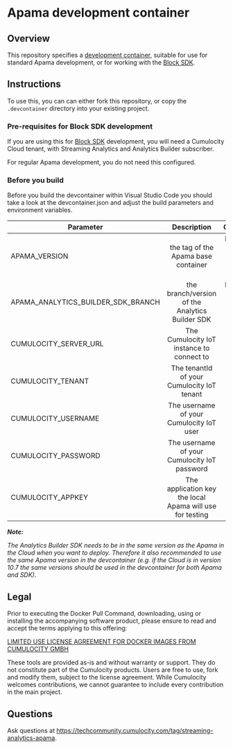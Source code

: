 # Apama development container

## Overview

This repository specifies a [development container](https://containers.dev/overview), suitable for use for standard Apama development, or for working with the [Block SDK](https://github.com/Cumulocity-IoT/apama-analytics-builder-block-sdk).

## Instructions

To use this, you can can either fork this repository, or copy the `.devcontainer` directory into your existing project.

### Pre-requisites for Block SDK development

If you are using this for [Block SDK](https://github.com/Cumulocity-IoT/apama-analytics-builder-block-sdk) development, you will need a Cumulocity Cloud tenant, with Streaming Analytics and Analytics Builder subscriber. 

For regular Apama development, you do not need this configured.

### Before you build
Before you build the devcontainer within Visual Studio Code you should take a look at the devcontainer.json and adjust the build parameters and environment variables.

| Parameter                             | Description                                               | Comments                                      |
| -------------                         |:-------------:                                            | -----:                                        |
| APAMA_VERSION                         | the tag of the Apama base container                       | Please see docker hub for available versions  |
| APAMA_ANALYTICS_BUILDER_SDK_BRANCH    | the branch/version of the Analytics Builder SDK           | Please see [Github](https://github.com/Cumulocity-IoT/apama-analytics-builder-block-sdk) for the available branches  |
| CUMULOCITY_SERVER_URL                 | The Cumulocity IoT instance to connect to                 |                                               |
| CUMULOCITY_TENANT                     | The tenantId of your Cumulocity IoT tenant                |                                               |
| CUMULOCITY_USERNAME                   | The username of your Cumulocity IoT user                  |                                               |
| CUMULOCITY_PASSWORD                   | The username of your Cumulocity IoT password              |                                               |
| CUMULOCITY_APPKEY                     | The application key the local Apama will use for testing  |                                               |

__*Note:*__

*The Analytics Builder SDK needs to be in the same version as the Apama in the Cloud when you want to deploy. Therefore it also recommended to use the same Apama version in the devcontainer (e.g. if the Cloud is in version 10.7 the same versions should be used in the devcontainer for both Apama and SDK).*

## Legal 
Prior to executing the Docker Pull Command, downloading, using or installing the accompanying software product, please ensure to read and accept the terms applying to this offering:

[LIMITED USE LICENSE AGREEMENT FOR DOCKER IMAGES FROM CUMULOCITY GMBH](https://cumulocity.com/docs/legal-notices/limited-use-license-for-docker/)

These tools are provided as-is and without warranty or support. They do not constitute part of the Cumulocity products. Users are free to use, fork and modify them, subject to the license agreement. While Cumulocity welcomes contributions, we cannot guarantee to include every contribution in the main project.

## Questions
Ask questions at https://techcommunity.cumulocity.com/tag/streaming-analytics-apama.
